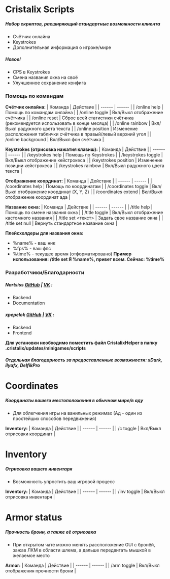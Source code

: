 # Cristalix Scripts

##### Набор скриптов, расширяющий стандартные возможности клиента

  - Счётчик онлайна
  - Keystrokes
  - Дополнительная информация о игроке/мире

##### Новое!
  - CPS в Keystrokes
  - Смена названия окна на своё
  - Улучшенное сохранение конфига

### Помощь по командам


**Счётчик онлайна:**
| Команда | Действие |
| ------ | ------ |
| /online help | Помощь по командам онлайна |
| /online toggle | Вкл/Выкл отображение счётчика |
| /online reset | Сброс всей статистики счётчика (рекомендуется использовать в конце месяца) |
| /online rainbow | Вкл/Выкл радужного цвета текста |
| /online position | Изменение расположения таблички счётчика в правый/левый верхний угол |
| /online background | Вкл/Выкл фон счётчика |

**Keystrokes (отрисовка нажатия клавиш):**
| Команда | Действие |
| ------ | ------ |
| /keystrokes help | Помощь по Keystrokes |
| /keystrokes toggle | Вкл/Выкл отображение кейстрокеса |
| /keystrokes position | Изменение позиции кейстрокеса |
| /keystrokes rainbow | Вкл/Выкл радужного цвета текста |

**Отображение координат:**
| Команда | Действие |
| ------ | ------ |
| /coordinates help | Помощь по координатам |
| /coordinates toggle | Вкл/Выкл отображение координат (X, Y, Z) |
| /coordinates extend | Вкл/Выкл отображение координат ада |

**Название окна:**
| Команда | Действие |
| ------ | ------ |
| /title help | Помощь по смене названия окна |
| /title toggle | Вкл/Выкл отображение кастомного названия |
| /title set <текст> | Задать свое название окна |
| /title set null | Вернуть стандартное название окна |

**Плейсхолдеры для названия окна:**
- %name% - ваш ник
- %fps% - ваш фпс
- %time% - текущее время (отформатировано)
**Пример использования: /title set Я %name%, привет всем. Сейчас: %time%**

### Разработчики/Благодарности
##### **Nartsiss [GitHub](https://github.com/Nartsissov/) | [VK](https://vk.com/nartsisss/)  :**
- Backend
- Documentation
##### **xpepelok [GitHub](https://github.com/xpepelok/) | [VK](https://vk.com/xpepelok/)  :**
- Backend
- Frontend

**Для установки необходимо поместить файл CristalixHelper в папку .cristalix/updates/minigames/scripts**

##### Отдельная благодарность за предоставленные возможности: **xDark, ilyafx, DelfikPro**

# Coordinates

##### Координаты вашего местоположения в обычном мире/в аду

  - Для облегчения игры на ванильных режимах (Ад - один из простейших способов передвижения)

**Inventory:**
| Команда | Действие |
| ------ | ------ |
| /c toggle | Вкл/Выкл отрисовки координат |

# Inventory

##### Отрисовка вашего инвентаря

  - Возможность упростить ваш игровой процесс

**Inventory:**
| Команда | Действие |
| ------ | ------ |
| /inv toggle | Вкл/Выкл отрисовка инвентаря |

# Armor status

##### Прочность брони, а также её отрисовка

  - При открытом чате можно менять рассположение GUI с бронёй, зажав ЛКМ в области шлема, а дальше передвигать мышкой в желаемое место

**Armor:**
| Команда | Действие |
| ------ | ------ |
| /arm toggle | Вкл/Выкл отображения прочности брони |
